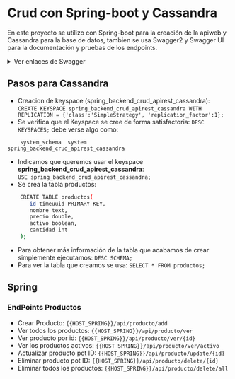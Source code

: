 <h1>Crud con Spring-boot y Cassandra</h1>

En este proyecto se utilizo con Spring-boot para la creación de la apiweb y Cassandra para la base de datos, 
tambien se usa Swagger2 y Swagger UI para la documentación y pruebas de los endpoints.

<details>
  <summary>Ver enlaces de Swagger</summary>
  
  [Swagger2](https://mvnrepository.com/artifact/io.springfox/springfox-swagger2) <br>
  [Swagger UI](https://mvnrepository.com/artifact/io.springfox/springfox-swagger-ui)
</details>

## Pasos para Cassandra

- Creacion de keyspace (spring_backend_crud_apirest_cassandra): <br>
`CREATE KEYSPACE spring_backend_crud_apirest_cassandra WITH REPLICATION = {'class':'SimpleStrategy', 'replication_factor':1};`
- Se verifica que el Keyspace se cree de forma satisfactoria: `DESC KEYSPACES;` debe verse algo como:
```
    system_schema  system              spring_backend_crud_apirest_cassandra
```
- Indicamos que queremos usar el keyspace <b>spring_backend_crud_apirest_cassandra</b>: <br>
`USE spring_backend_crud_apirest_cassandra;`
- Se crea la tabla productos:<br>
```sh
    CREATE TABLE productos(
       id timeuuid PRIMARY KEY,
       nombre text,
       precio double,
       activo boolean,
       cantidad int
    );
```
- Para obtener más información de la tabla que acabamos de crear simplemente ejecutamos:
`DESC SCHEMA;`
- Para ver la tabla que creamos se usa: `SELECT * FROM productos;`

## Spring

### EndPoints Productos

- Crear Producto: `{{HOST_SPRING}}/api/producto/add`
- Ver todos los productos: `{{HOST_SPRING}}/api/producto/ver`
- Ver producto por id: `{{HOST_SPRING}}/api/producto/ver/{id}`
- Ver los productos activos: `{{HOST_SPRING}}/api/producto/ver/activo`
- Actualizar producto pot ID: `{{HOST_SPRING}}/api/producto/update/{id}`
- Eliminar producto pot ID: `{{HOST_SPRING}}/api/producto/delete/{id}`
- Eliminar todos los productos: `{{HOST_SPRING}}/api/producto/delete/all`

